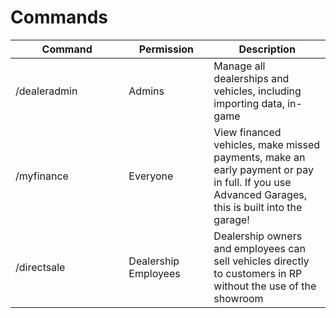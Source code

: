 # Commands

<table><thead><tr><th width="165.33333333333331">Command</th><th width="120">Permission</th><th>Description</th></tr></thead><tbody><tr><td>/dealeradmin</td><td>Admins</td><td>Manage all dealerships and vehicles, including importing data, in-game</td></tr><tr><td>/myfinance</td><td>Everyone</td><td>View financed vehicles, make missed payments, make an early payment or pay in full. If you use Advanced Garages, this is built into the garage!</td></tr><tr><td>/directsale</td><td>Dealership Employees</td><td>Dealership owners and employees can sell vehicles directly to customers in RP without the use of the showroom</td></tr></tbody></table>
